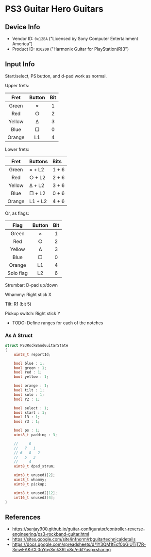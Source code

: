 # PS3 Guitar Hero Guitars

## Device Info

- Vendor ID: `0x12BA` ("Licensed by Sony Computer Entertainment America")
- Product ID: `0x0200` ("Harmonix Guitar for PlayStation(R)3")

## Input Info

Start/select, PS button, and d-pad work as normal.

Upper frets:

| Fret   | Button | Bit |
| :--:   | :----: | :-: |
| Green  | ×      | 1   |
| Red    | ○      | 2   |
| Yellow | Δ      | 3   |
| Blue   | □      | 0   |
| Orange | L1     | 4   |

Lower frets:

| Fret   | Buttons | Bits  |
| :--:   | :------ | :---  |
| Green  | × + L2  | 1 + 6 |
| Red    | ○ + L2  | 2 + 6 |
| Yellow | Δ + L2  | 3 + 6 |
| Blue   | □ + L2  | 0 + 6 |
| Orange | L1 + L2 | 4 + 6 |

Or, as flags:

| Flag      | Button | Bit |
| :--:      | :----: | :-: |
| Green     | ×      | 1   |
| Red       | ○      | 2   |
| Yellow    | Δ      | 3   |
| Blue      | □      | 0   |
| Orange    | L1     | 4   |
| Solo flag | L2     | 6   |

Strumbar: D-pad up/down

Whammy: Right stick X

Tilt: R1 (bit 5)

Pickup switch: Right stick Y

- TODO: Define ranges for each of the notches 

### As A Struct

```c
struct PS3RockBandGuitarState
{
    uint8_t reportId;

    bool blue : 1;
    bool green : 1;
    bool red : 1;
    bool yellow : 1;

    bool orange : 1;
    bool tilt : 1;
    bool solo : 1;
    bool r2 : 1;

    bool select : 1;
    bool start : 1;
    bool l3 : 1;
    bool r3 : 1;

    bool ps : 1;
    uint8_t padding : 3;

    //     0
    //   7   1
    // 6   8   2
    //   5   3
    //     4
    uint8_t dpad_strum;

    uint8_t unused1[2];
    uint8_t whammy;
    uint8_t pickup;

    uint8_t unused2[12];
    int16_t unused3[4];
}
```

## References

- https://sanjay900.github.io/guitar-configurator/controller-reverse-engineering/ps3-rockband-guitar.html
- https://sites.google.com/site/infnorm/rbguitartechnicaldetails
- https://docs.google.com/spreadsheets/d/1Y3QM1tEcf0bGiUTjT7R-3mwEAKrCL0qYoySmk3RLo8c/edit?usp=sharing
